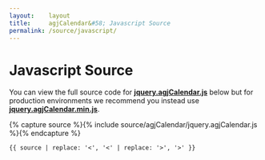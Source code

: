 ```yaml
---
layout:    layout
title:     agjCalendar&#58; Javascript Source
permalink: /source/javascript/
---
```


# Javascript Source

You can view the full source code for [**jquery.agjCalendar.js**](https://github.com/andrewgjohnson/agjCalendar/blob/master/source/agjCalendar/jquery.agjCalendar.js) below but for production environments we recommend you instead use [**jquery.agjCalendar.min.js**](https://github.com/andrewgjohnson/agjCalendar/blob/master/source/agjCalendar/jquery.agjCalendar.min.js).

{% capture source %}{% include source/agjCalendar/jquery.agjCalendar.js %}{% endcapture %}
<pre><code class="language-javascript">{{ source | replace: '<', '&lt;' | replace: '>', '&gt;' }}</code></pre>
